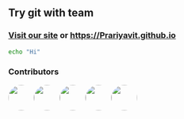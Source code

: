 ## Try git with team

### [Visit our site](https://Prariyavit.github.io) or https://Prariyavit.github.io

```bash
echo "Hi"
```

### Contributors

<!--
<a href="https://github.com/Prariyavit/Prariyavit.github.io/graphs/contributors">
  <img src="https://contrib.rocks/image?repo=Prariyavit/Prariyavit.github.io" />
</a>
-->

<div style="display: flex;">
<a href="https://github.com/Prariyavit"><img style="border-radius: 100%;" height="52px" src="https://avatars.githubusercontent.com/u/118101686?v=4"></a>
<a href="https://github.com/xssxx"><img style="border-radius: 50%;" height="52px" src="https://avatars.githubusercontent.com/u/25734251?v=4"></a>
<a href="https://github.com/JIMpk2w"><img style="border-radius: 50%;" height="52px" src="https://avatars.githubusercontent.com/u/122210019?v=4"></a>
<a href="https://github.com/Pariyanuch"><img style="border-radius: 50%;" height="52px" src="https://avatars.githubusercontent.com/u/123322981?v=4"></a>
<a href="https://github.com/DEASII"><img style="border-radius: 50%;" height="52px" src="https://avatars.githubusercontent.com/u/121237034?v=4"></a>
</div>

